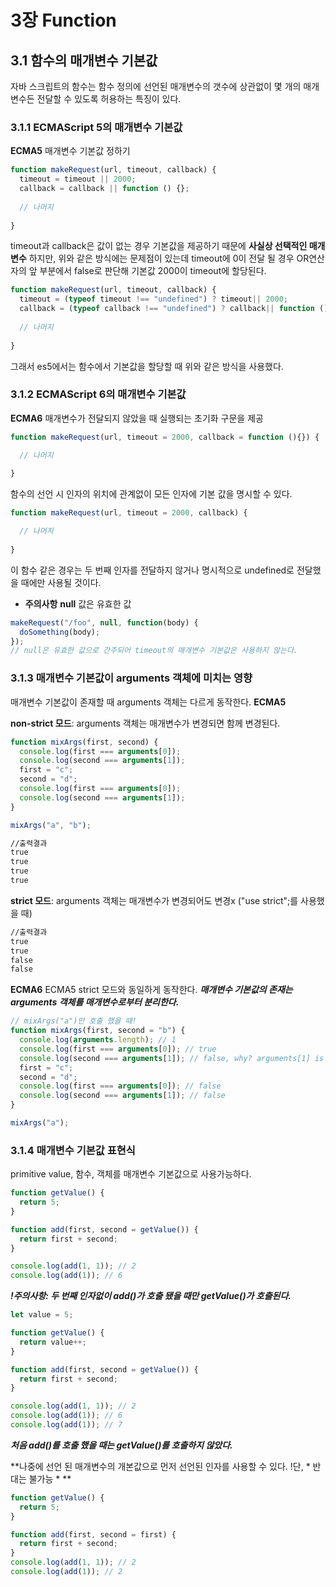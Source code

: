
# 3장 Function


## 3.1 함수의 매개변수 기본값
자바 스크립트의 함수는 함수 정의에 선언된 매개변수의 갯수에 상관없이 몇 개의 매개변수든 전달할 수 있도록 허용하는 특징이 있다.

### 3.1.1 ECMAScript 5의 매개변수 기본값
__ECMA5__ 매개변수 기본값 정하기
```js
function makeRequest(url, timeout, callback) {
  timeout = timeout || 2000;
  callback = callback || function () {};
  
  // 나머지
  
}
```

timeout과 callback은 값이 없는 경우 기본값을 제공하기 때문에 __사실상 선택적인 매개변수__
하지만, 위와 같은 방식에는 문제점이 있는데 timeout에 0이 전달 될 경우 OR연산자의 앞 부분에서 false로 판단해 기본값 2000이 timeout에 할당된다.

```js
function makeRequest(url, timeout, callback) {
  timeout = (typeof timeout !== "undefined") ? timeout|| 2000;
  callback = (typeof callback !== "undefined") ? callback|| function () {};
  
  // 나머지
  
}
```
그래서 es5에서는 함수에서 기본값을 할당할 때 위와 같은 방식을 사용했다.

### 3.1.2 ECMAScript 6의 매개변수 기본값
__ECMA6__ 매개변수가 전달되지 않았을 때 실행되는 초기화 구문을 제공
```js
function makeRequest(url, timeout = 2000, callback = function (){}) {

  // 나머지
  
}
```
함수의 선언 시 인자의 위치에 관계없이 모든 인자에 기본 값을 명시할 수 있다.
```js
function makeRequest(url, timeout = 2000, callback) {

  // 나머지
  
}
```
이 함수 같은 경우는 두 번째 인자를 전달하지 않거나 명시적으로 undefined로 전달했을 때에만 사용될 것이다.

* **주의사항**
__null__ 값은 유효한 값
```js
makeRequest("/foo", null, function(body) {
  doSomething(body);
});
// null은 유효한 값으로 간주되어 timeout의 매개변수 기본값은 사용하지 않는다.
```
### 3.1.3 매개변수 기본값이 arguments 객체에 미치는 영향
매개변수 기본값이 존재할 때 arguments 객체는 다르게 동작한다.
__ECMA5__

__non-strict 모드__: arguments 객체는 매개변수가 변경되면 함께 변경된다.
```js
function mixArgs(first, second) {
  console.log(first === arguments[0]);
  console.log(second === arguments[1]);
  first = "c";
  second = "d";
  console.log(first === arguments[0]);
  console.log(second === arguments[1]);
}

mixArgs("a", "b");
```
```txt
//출력결과
true
true
true
true
```

__strict 모드__: arguments 객체는 매개변수가 변경되어도 변경x ("use strict";를 사용했을 때)
```txt
//출력결과
true
true
false
false
```


__ECMA6__
ECMA5 strict 모드와 동일하게 동작한다.
***매개변수 기본값의 존재는 arguments 객체를 매개변수로부터 분리한다.***
```js
// mixArgs("a")만 호출 했을 때!
function mixArgs(first, second = "b") {
  console.log(arguments.length); // 1
  console.log(first === arguments[0]); // true
  console.log(second === arguments[1]); // false, why? arguments[1] is "undefined"
  first = "c";
  second = "d";
  console.log(first === arguments[0]); // false
  console.log(second === arguments[1]); // false
}

mixArgs("a");
```

### 3.1.4 매개변수 기본값 표현식
primitive value, 함수, 객체를 매개변수 기본값으로 사용가능하다.

```js
function getValue() {
  return 5;
}

function add(first, second = getValue()) {
  return first + second;
}

console.log(add(1, 1)); // 2
console.log(add(1)); // 6
```
***!주의사항: 두 번째 인자없이 add()가 호출 됐을 때만 getValue()가 호출된다.***

```js
let value = 5;

function getValue() {
  return value++;
}

function add(first, second = getValue()) {
  return first + second;
}

console.log(add(1, 1)); // 2
console.log(add(1)); // 6
console.log(add(1)); // 7
```
***처음 add()를 호출 했을 때는 getValue()를 호출하지 않았다.***

**나중에 선언 된 매개변수의 개본값으로 먼저 선언된 인자를 사용할 수 있다. !단, * 반대는 불가능 * **
```js
function getValue() {
  return 5;
}

function add(first, second = first) {
  return first + second;
}
console.log(add(1, 1)); // 2
console.log(add(1)); // 2
```
